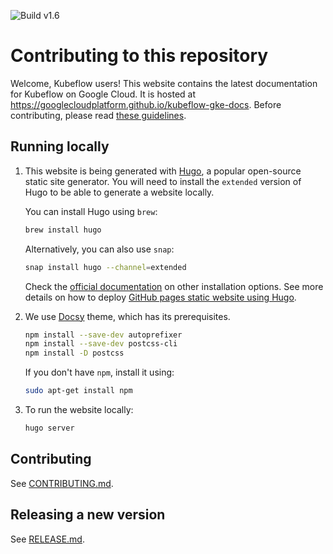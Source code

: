 ![Build v1.6](https://github.com/GoogleCloudPlatform/kubeflow-gke-docs/actions/workflows/hugo-build-deploy-on-push.yml/badge.svg?branch=v1.6-release)

# Contributing to this repository

Welcome, Kubeflow users! This website contains the latest documentation for Kubeflow on Google Cloud. It is hosted at https://googlecloudplatform.github.io/kubeflow-gke-docs. 
Before contributing, please read [these guidelines](./CONTRIBUTING.md).

## Running locally

1. This website is being generated with [Hugo](https://gohugo.io/), a popular open-source static site generator. You will need to install the `extended` version of Hugo to be able to generate a website locally.

    You can install Hugo using `brew`:
    ```bash
    brew install hugo
    ```

    Alternatively, you can also use `snap`:
    ```bash
    snap install hugo --channel=extended
    ```

    Check the [official documentation](https://gohugo.io/getting-started/installing/) on other installation options. See more details on how to deploy [GitHub pages static website using Hugo](https://gohugo.io/hosting-and-deployment/hosting-on-github/).

1. We use [Docsy](https://github.com/google/docsy) theme, which has its prerequisites.

    ```bash
    npm install --save-dev autoprefixer
    npm install --save-dev postcss-cli
    npm install -D postcss
    ```
    If you don't have `npm`, install it using:
    ```bash
    sudo apt-get install npm
    ```

1. To run the website locally:

    ```bash
    hugo server
    ```

## Contributing

See [CONTRIBUTING.md](https://github.com/googlecloudplatform/kubeflow-gke-docs/blob/main/CONTRIBUTING.md).

## Releasing a new version

See [RELEASE.md](https://github.com/googlecloudplatform/kubeflow-gke-docs/blob/main/RELEASE.md).
